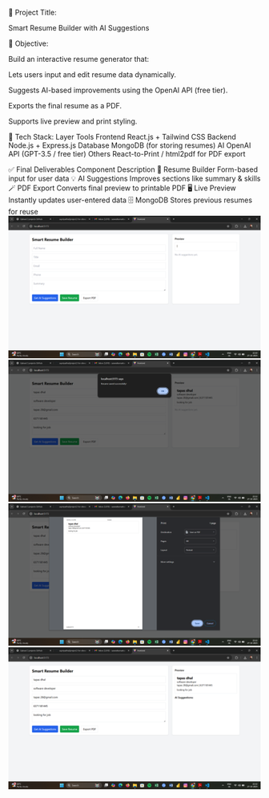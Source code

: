 🧠 Project Title:

Smart Resume Builder with AI Suggestions

🎯 Objective:

Build an interactive resume generator that:

Lets users input and edit resume data dynamically.

Suggests AI-based improvements using the OpenAI API (free tier).

Exports the final resume as a PDF.

Supports live preview and print styling.

🧰 Tech Stack:
Layer	Tools
Frontend	React.js + Tailwind CSS
Backend	Node.js + Express.js
Database	MongoDB (for storing resumes)
AI	OpenAI API (GPT-3.5 / free tier)
Others	React-to-Print / html2pdf for PDF export

✅ Final Deliverables
Component	Description
🧾 Resume Builder	Form-based input for user data
💡 AI Suggestions	Improves sections like summary & skills
🪄 PDF Export	Converts final preview to printable PDF
🖥️ Live Preview	Instantly updates user-entered data
🗄️ MongoDB	Stores previous resumes for reuse
![image](https://github.com/supriyadhal/project2-for-elevate-labs/blob/main/Screenshot%20(5).png?raw=true)
![image](https://github.com/supriyadhal/project2-for-elevate-labs/blob/main/Screenshot%20(6).png?raw=true)
![image](https://github.com/supriyadhal/project2-for-elevate-labs/blob/main/Screenshot%20(7).png?raw=true)
![image](https://github.com/supriyadhal/project2-for-elevate-labs/blob/main/Screenshot%20(8).png?raw=true)
